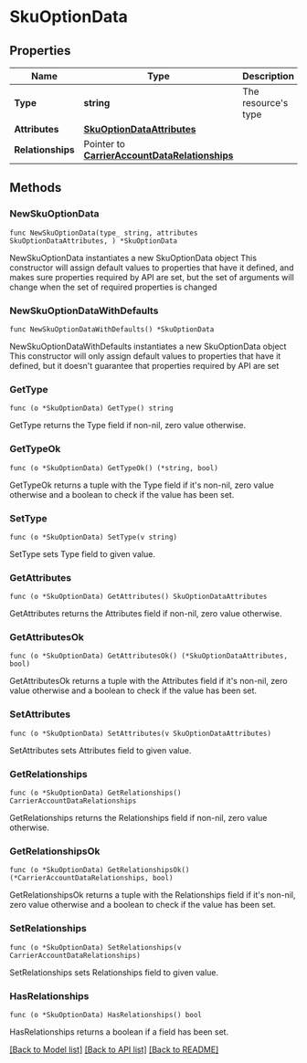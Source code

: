 # SkuOptionData

## Properties

Name | Type | Description | Notes
------------ | ------------- | ------------- | -------------
**Type** | **string** | The resource&#39;s type | 
**Attributes** | [**SkuOptionDataAttributes**](SkuOptionDataAttributes.md) |  | 
**Relationships** | Pointer to [**CarrierAccountDataRelationships**](CarrierAccountDataRelationships.md) |  | [optional] 

## Methods

### NewSkuOptionData

`func NewSkuOptionData(type_ string, attributes SkuOptionDataAttributes, ) *SkuOptionData`

NewSkuOptionData instantiates a new SkuOptionData object
This constructor will assign default values to properties that have it defined,
and makes sure properties required by API are set, but the set of arguments
will change when the set of required properties is changed

### NewSkuOptionDataWithDefaults

`func NewSkuOptionDataWithDefaults() *SkuOptionData`

NewSkuOptionDataWithDefaults instantiates a new SkuOptionData object
This constructor will only assign default values to properties that have it defined,
but it doesn't guarantee that properties required by API are set

### GetType

`func (o *SkuOptionData) GetType() string`

GetType returns the Type field if non-nil, zero value otherwise.

### GetTypeOk

`func (o *SkuOptionData) GetTypeOk() (*string, bool)`

GetTypeOk returns a tuple with the Type field if it's non-nil, zero value otherwise
and a boolean to check if the value has been set.

### SetType

`func (o *SkuOptionData) SetType(v string)`

SetType sets Type field to given value.


### GetAttributes

`func (o *SkuOptionData) GetAttributes() SkuOptionDataAttributes`

GetAttributes returns the Attributes field if non-nil, zero value otherwise.

### GetAttributesOk

`func (o *SkuOptionData) GetAttributesOk() (*SkuOptionDataAttributes, bool)`

GetAttributesOk returns a tuple with the Attributes field if it's non-nil, zero value otherwise
and a boolean to check if the value has been set.

### SetAttributes

`func (o *SkuOptionData) SetAttributes(v SkuOptionDataAttributes)`

SetAttributes sets Attributes field to given value.


### GetRelationships

`func (o *SkuOptionData) GetRelationships() CarrierAccountDataRelationships`

GetRelationships returns the Relationships field if non-nil, zero value otherwise.

### GetRelationshipsOk

`func (o *SkuOptionData) GetRelationshipsOk() (*CarrierAccountDataRelationships, bool)`

GetRelationshipsOk returns a tuple with the Relationships field if it's non-nil, zero value otherwise
and a boolean to check if the value has been set.

### SetRelationships

`func (o *SkuOptionData) SetRelationships(v CarrierAccountDataRelationships)`

SetRelationships sets Relationships field to given value.

### HasRelationships

`func (o *SkuOptionData) HasRelationships() bool`

HasRelationships returns a boolean if a field has been set.


[[Back to Model list]](../README.md#documentation-for-models) [[Back to API list]](../README.md#documentation-for-api-endpoints) [[Back to README]](../README.md)



